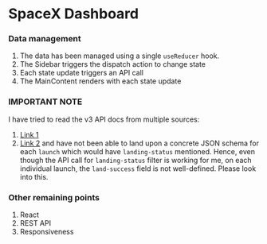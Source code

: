 # SpaceX Dashboard

### Data management
1. The data has been managed using a single `useReducer` hook.
2. The Sidebar triggers the dispatch action to change state
3. Each state update triggers an API call
4. The MainContent renders with each state update

### IMPORTANT NOTE

I have tried to read the v3 API docs from multiple sources:
1.  [Link 1](https://api.spacex.land/graphql/)
2. [Link 2](https://docs.spacexdata.com/#cfcc49e7-5fe4-4dd3-9701-7c5caf7af9fb) 
   and have not been able to land upon a concrete JSON schema for each `launch` which would have `landing-status` mentioned. Hence, even though the API call for `landing-status` filter is working for me, on each individual launch, the `land-success` field is not well-defined.
   Please look into this.



### Other remaining points
1. React
2. REST API
3. Responsiveness
